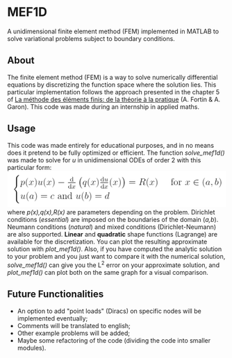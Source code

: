 # MEF1D
A unidimensional finite element method (FEM) implemented in MATLAB to solve variational problems subject to boundary conditions.
## About
The finite element method (FEM) is a way to solve numerically differential equations by discretizing the function space where the solution lies. This particular implementation follows the approach presented in the chapter 5 of [La méthode des éléments finis: de la théorie à la pratique](https://dms.umontreal.ca/~owens/MAT6450/elfind.pdf) (A. Fortin & A. Garon). This code was made during an internship in applied maths.
## Usage
This code was made entirely for educational purposes, and in no means does it pretend to be fully optimized or efficient. The function *solve_mef1d()* was made to solve for *u* in unidimensional ODEs of order 2 with this particular form:
![Typical problem](https://github.com/paluneau/MEF1D/blob/master/problemetype.png)
where *p(x),q(x),R(x)* are parameters depending on the problem. Dirichlet conditions (*essential*) are imposed on the boundaries of the domain (*a,b*). Neumann conditions (*natural*) and mixed conditions (Dirichlet-Neumann) are also supported. **Linear** and **quadratic** shape functions (Lagrange) are available for the discretization. You can plot the resulting approximate solution with *plot_mef1d()*. Also, if you have computed the analytic solution to your problem and you just want to compare it with the numerical solution, *solve_mef1d()* can give you the L<sup>2</sup> error on your approximate solution, and *plot_mef1d()* can plot both on the same graph for a visual comparison.
## Future Functionalities
* An option to add "point loads" (Diracs) on specific nodes will be implemented eventually;
* Comments will be translated to english;
* Other example problems will be added;
* Maybe some refactoring of the code (dividing the code into smaller modules).

